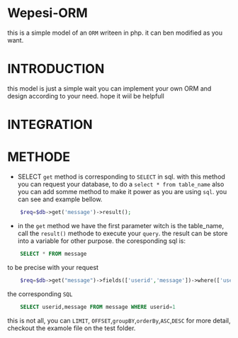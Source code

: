 # Wepesi-ORM
this is a simple model of an `ORM` writeen in php. it can ben modified as you want.

# INTRODUCTION 
this model is just a simple wait you can implement your own ORM and design according to your need.
hope it wiil be helpfull

# INTEGRATION
# METHODE
* SELECT
`get` method is corresponding to `SELECT` in sql. with this method you can request your database,
to do a `select * from table_name` also you can add somme method to make it power as you are using `sql`.
you can see and example bellow.
```php
    $req=$db->get('message')->result();
```
- in the `get` method we have the first parameter witch is the table_name, call the `result()` methode to execute your `query`.
the result can be store into a variable for other purpose.
the coresponding sql is:
```sql
    SELECT * FROM message
```
to be precise with your request
```php
    $req=$db->get("message")->fields(['userid','message'])->where(['userid',"=",1])->result();
```
the corresponding `SQL`
```sql
    SELECT userid,message FROM message WHERE userid=1
```
this is not all, you can `LIMIT`, `OFFSET`,`groupBY`,`orderBy`,`ASC`,`DESC`
for more detail, checkout the examole file on the test folder.